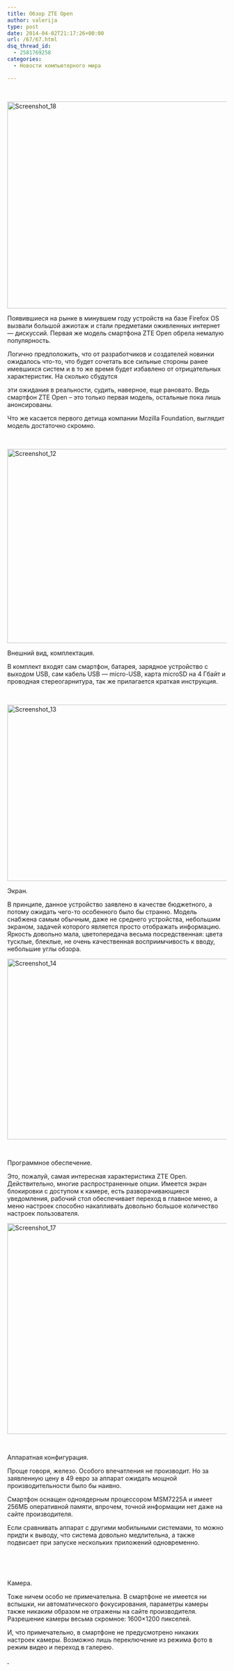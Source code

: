 ```yaml
---
title: Обзор ZTE Open
author: valerija
type: post
date: 2014-04-02T21:17:26+00:00
url: /67/67.html
dsq_thread_id:
  - 2581769258
categories:
  - Новости компьютерного мира

---
```

&nbsp;

<img class="alignnone size-full wp-image-72" alt="Screenshot_18" src="http://csmagazine.com/wp-content/uploads/2014/04/Screenshot_18.jpg" width="624" height="474" srcset="http://csmagazine.com/wp-content/uploads/2014/04/Screenshot_18.jpg 624w, http://csmagazine.com/wp-content/uploads/2014/04/Screenshot_18-300x227.jpg 300w" sizes="(max-width: 624px) 100vw, 624px" />

Появившиеся на рынке в минувшем году устройств на базе Firefox OS вызвали большой ажиотаж и стали предметами оживленных интернет &#8212; дискуссий. Первая же модель смартфона ZTE Open обрела немалую популярность.
  
Логично предположить, что от разработчиков и создателей новинки ожидалось что-то, что будет сочетать все сильные стороны ранее имевшихся систем и в то же время будет избавлено от отрицательных характеристик. На сколько сбудутся<!--more-->

<!--more--> эти ожидания в реальности, судить, наверное, еще рановато. Ведь смартфон ZTE Open – это только первая модель, остальные пока лишь анонсированы.


  
Что же касается первого детища компании Mozilla Foundation, выглядит модель достаточно скромно.

&nbsp;

<img class="alignnone size-full wp-image-68" alt="Screenshot_12" src="http://csmagazine.com/wp-content/uploads/2014/04/Screenshot_12.jpg" width="676" height="445" srcset="http://csmagazine.com/wp-content/uploads/2014/04/Screenshot_12.jpg 676w, http://csmagazine.com/wp-content/uploads/2014/04/Screenshot_12-300x197.jpg 300w" sizes="(max-width: 676px) 100vw, 676px" />

Внешний вид, комплектация.
  
В комплект входят сам смартфон, батарея, зарядное устройство с выходом USB, сам кабель USB — micro-USB, карта microSD на 4 Гбайт и проводная стереогарнитура, так же прилагается краткая инструкция.

&nbsp;

[<img class="alignnone size-full wp-image-73" alt="Screenshot_13" src="http://csmagazine.com/wp-content/uploads/2014/04/Screenshot_13.jpg" width="572" height="404" srcset="http://csmagazine.com/wp-content/uploads/2014/04/Screenshot_13.jpg 572w, http://csmagazine.com/wp-content/uploads/2014/04/Screenshot_13-300x211.jpg 300w" sizes="(max-width: 572px) 100vw, 572px" />][1]

Экран.
  
В принципе, данное устройство заявлено в качестве бюджетного, а потому ожидать чего-то особенного было бы странно. Модель снабжена самым обычным, даже не среднего устройства, небольшим экраном, задачей которого является просто отображать информацию. Яркость довольно мала, цветопередача весьма посредственная: цвета тусклые, блеклые, не очень качественная восприимчивость к вводу, небольшие углы обзора.

[<img class="alignnone size-full wp-image-69" alt="Screenshot_14" src="http://csmagazine.com/wp-content/uploads/2014/04/Screenshot_14.jpg" width="591" height="414" srcset="http://csmagazine.com/wp-content/uploads/2014/04/Screenshot_14.jpg 591w, http://csmagazine.com/wp-content/uploads/2014/04/Screenshot_14-300x210.jpg 300w" sizes="(max-width: 591px) 100vw, 591px" />][2]

&nbsp;

Программное обеспечение.
  
Это, пожалуй, самая интересная характеристика ZTE Open. Действительно, многие распространенные опции. Имеется экран блокировки с доступом к камере, есть разворачивающиеся уведомления, рабочий стол обеспечивает переход в главное меню, а меню настроек способно накапливать довольно большое количество настроек пользователя.

[<img class="alignnone size-full wp-image-71" alt="Screenshot_17" src="http://csmagazine.com/wp-content/uploads/2014/04/Screenshot_17.jpg" width="546" height="483" srcset="http://csmagazine.com/wp-content/uploads/2014/04/Screenshot_17.jpg 546w, http://csmagazine.com/wp-content/uploads/2014/04/Screenshot_17-300x265.jpg 300w" sizes="(max-width: 546px) 100vw, 546px" />][3]

&nbsp;

Аппаратная конфигурация.
  
Проще говоря, железо. Особого впечатления не производит. Но за заявленную цену в 49 евро за аппарат ожидать мощной производительности было бы наивно.
  
Смартфон оснащен одноядерным процессором MSM7225A и имеет 256МБ оперативной памяти, впрочем, точной информации нет даже на сайте производителя.
  
Если сравнивать аппарат с другими мобильными системами, то можно придти к выводу, что система довольно медлительна, а также подвисает при запуске нескольких приложений одновременно.

&nbsp;

&nbsp;

Камера.
  
Тоже ничем особо не примечательна. В смартфоне не имеется ни вспышки, ни автоматического фокусирования, параметры камеры также никаким образом не отражены на сайте производителя. Разрешение камеры весьма скромное: 1600&#215;1200 пикселей.
  
И, что примечательно, в смартфоне не предусмотрено никаких настроек камеры. Возможно лишь переключение из режима фото в режим видео и переход в галерею.

[ ][4]

 [1]: http://csmagazine.com/wp-content/uploads/2014/04/Screenshot_13.jpg
 [2]: http://csmagazine.com/wp-content/uploads/2014/04/Screenshot_14.jpg
 [3]: http://csmagazine.com/wp-content/uploads/2014/04/Screenshot_17.jpg
 [4]: http://www.ferra.ru/ru/mobile/review/ZTE-Open-Firefox-OS/